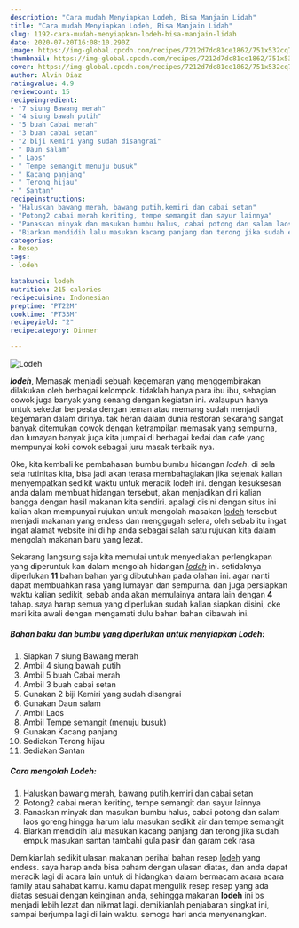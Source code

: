```yaml
---
description: "Cara mudah Menyiapkan Lodeh, Bisa Manjain Lidah"
title: "Cara mudah Menyiapkan Lodeh, Bisa Manjain Lidah"
slug: 1192-cara-mudah-menyiapkan-lodeh-bisa-manjain-lidah
date: 2020-07-20T16:08:10.290Z
image: https://img-global.cpcdn.com/recipes/7212d7dc81ce1862/751x532cq70/lodeh-foto-resep-utama.jpg
thumbnail: https://img-global.cpcdn.com/recipes/7212d7dc81ce1862/751x532cq70/lodeh-foto-resep-utama.jpg
cover: https://img-global.cpcdn.com/recipes/7212d7dc81ce1862/751x532cq70/lodeh-foto-resep-utama.jpg
author: Alvin Diaz
ratingvalue: 4.9
reviewcount: 15
recipeingredient:
- "7 siung Bawang merah"
- "4 siung bawah putih"
- "5 buah Cabai merah"
- "3 buah cabai setan"
- "2 biji Kemiri yang sudah disangrai"
- " Daun salam"
- " Laos"
- " Tempe semangit menuju busuk"
- " Kacang panjang"
- " Terong hijau"
- " Santan"
recipeinstructions:
- "Haluskan bawang merah, bawang putih,kemiri dan cabai setan"
- "Potong2 cabai merah keriting, tempe semangit dan sayur lainnya"
- "Panaskan minyak dan masukan bumbu halus, cabai potong dan salam laos goreng hingga harum lalu masukan sedikit air dan tempe semangit"
- "Biarkan mendidih lalu masukan kacang panjang dan terong jika sudah empuk masukan santan tambahi gula pasir dan garam cek rasa"
categories:
- Resep
tags:
- lodeh

katakunci: lodeh 
nutrition: 215 calories
recipecuisine: Indonesian
preptime: "PT22M"
cooktime: "PT33M"
recipeyield: "2"
recipecategory: Dinner

---
```



![Lodeh](https://img-global.cpcdn.com/recipes/7212d7dc81ce1862/751x532cq70/lodeh-foto-resep-utama.jpg)

<b><i>lodeh</i></b>, Memasak menjadi sebuah kegemaran yang menggembirakan dilakukan oleh berbagai kelompok. tidaklah hanya para ibu ibu, sebagian cowok juga banyak yang senang dengan kegiatan ini. walaupun hanya untuk sekedar berpesta dengan teman atau memang sudah menjadi kegemaran dalam dirinya. tak heran dalam dunia restoran sekarang sangat banyak ditemukan cowok dengan ketrampilan memasak yang sempurna, dan lumayan banyak juga kita jumpai di berbagai kedai dan cafe yang mempunyai koki cowok sebagai juru masak terbaik nya.

Oke, kita kembali ke pembahasan bumbu bumbu hidangan <i>lodeh</i>. di sela sela rutinitas kita, bisa jadi akan terasa membahagiakan jika sejenak kalian menyempatkan sedikit waktu untuk meracik lodeh ini. dengan kesuksesan anda dalam membuat hidangan tersebut, akan menjadikan diri kalian bangga dengan hasil makanan kita sendiri. apalagi disini dengan situs ini kalian akan mempunyai rujukan untuk mengolah masakan <u>lodeh</u> tersebut menjadi makanan yang endess dan menggugah selera, oleh sebab itu ingat ingat alamat website ini di hp anda sebagai salah satu rujukan kita dalam mengolah makanan baru yang lezat.




Sekarang langsung saja kita memulai untuk menyediakan perlengkapan yang diperuntuk kan dalam mengolah hidangan <u><i>lodeh</i></u> ini. setidaknya diperlukan <b>11</b> bahan bahan yang dibutuhkan pada olahan ini. agar nanti dapat membuahkan rasa yang lumayan dan sempurna. dan juga persiapkan waktu kalian sedikit, sebab anda akan memulainya antara lain dengan <b>4</b> tahap. saya harap semua yang diperlukan sudah kalian siapkan disini, oke mari kita awali dengan mengamati dulu bahan bahan dibawah ini.

<!--inarticleads1-->

##### Bahan baku dan bumbu yang diperlukan untuk menyiapkan Lodeh:

1. Siapkan 7 siung Bawang merah
1. Ambil 4 siung bawah putih
1. Ambil 5 buah Cabai merah
1. Ambil 3 buah cabai setan
1. Gunakan 2 biji Kemiri yang sudah disangrai
1. Gunakan  Daun salam
1. Ambil  Laos
1. Ambil  Tempe semangit (menuju busuk)
1. Gunakan  Kacang panjang
1. Sediakan  Terong hijau
1. Sediakan  Santan




<!--inarticleads2-->

##### Cara mengolah Lodeh:

1. Haluskan bawang merah, bawang putih,kemiri dan cabai setan
1. Potong2 cabai merah keriting, tempe semangit dan sayur lainnya
1. Panaskan minyak dan masukan bumbu halus, cabai potong dan salam laos goreng hingga harum lalu masukan sedikit air dan tempe semangit
1. Biarkan mendidih lalu masukan kacang panjang dan terong jika sudah empuk masukan santan tambahi gula pasir dan garam cek rasa




Demikianlah sedikit ulasan makanan perihal bahan resep <u>lodeh</u> yang endess. saya harap anda bisa paham dengan ulasan diatas, dan anda dapat meracik lagi di acara lain untuk di hidangkan dalam bermacam acara acara family atau sahabat kamu. kamu dapat mengulik resep resep yang ada diatas sesuai dengan keinginan anda, sehingga makanan <b>lodeh</b> ini bs menjadi lebih lezat dan nikmat lagi. demikianlah penjabaran singkat ini, sampai berjumpa lagi di lain waktu. semoga hari anda menyenangkan.
